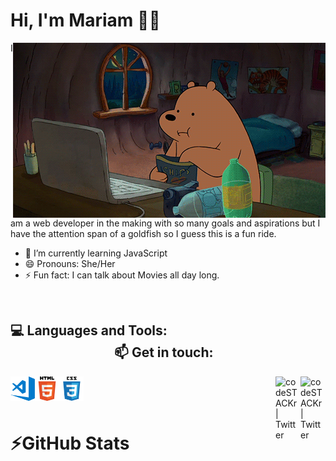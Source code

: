 # Hi, I'm Mariam 👋🏽

<img src="https://github.com/MariamV96-codes/MariamV96-codes/blob/main/1479814528_webarebears.gif"  align="right"/>

I am a web developer in the making with so many goals and aspirations but I have the attention span of a goldfish so I guess this is a fun ride.

- 🌱 I’m currently learning JavaScript
- 😄 Pronouns: She/Her
- ⚡ Fun fact: I can talk about Movies all day long.

<br >

## 💻 Languages and Tools:  &ensp;  &ensp;  &ensp;  &ensp;  &ensp;  &ensp;  &ensp; &ensp;  &ensp;  &ensp; &ensp;  &ensp;  &ensp;  &ensp;  &ensp;  &ensp;  &ensp;📫 Get in touch:

<img align="left" alt="Visual Studio Code" width="39px" src="https://raw.githubusercontent.com/github/explore/80688e429a7d4ef2fca1e82350fe8e3517d3494d/topics/visual-studio-code/visual-studio-code.png" />
<img align="left" alt="HTML5" width="39px" src="https://raw.githubusercontent.com/github/explore/80688e429a7d4ef2fca1e82350fe8e3517d3494d/topics/html/html.png" />
<img align="left" alt="CSS3" width="39px" src="https://raw.githubusercontent.com/github/explore/80688e429a7d4ef2fca1e82350fe8e3517d3494d/topics/css/css.png" />
 

[<img align="right" alt="codeSTACKr | Twitter" width="40px" src="https://cdn.jsdelivr.net/npm/simple-icons@v3/icons/twitter.svg" />][twitter] 
[<img align="right" alt="codeSTACKr | Twitter" width="40px" src="https://cdn.jsdelivr.net/npm/simple-icons@v3/icons/dev-dot-to.svg" />][dev]  <br>


<br>



 # ⚡GitHub Stats

[twitter]: https://twitter.com/MariamV_96
[dev]: https://dev.to/mariamv_96

